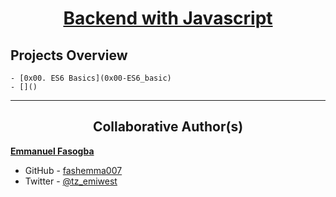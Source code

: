 <h1 style="text-align: center;">
	<a href='proj_link'>
		Backend with Javascript
	</a>
</h1>



## Projects Overview
	- [0x00. ES6 Basics](0x00-ES6_basic)
	- []()
	

---

<h2 style="text-align: center;">Collaborative Author(s)</h2>

[**Emmanuel Fasogba**](https://www.linkedin.com/in/emmanuelofasogba/)
- GitHub - [fashemma007](https://github.com/fashemma007)
- Twitter - [@tz_emiwest](https://www.twitter.com/tz_emiwest)
